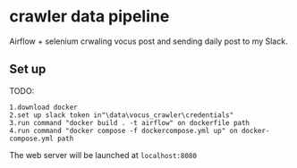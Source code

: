 # crawler data pipeline

Airflow + selenium crwaling vocus post and sending daily post to my Slack.


## Set up

TODO:
```
1.download docker
2.set up slack token in"\data\vocus_crawler\credentials"
3.run command "docker build . -t airflow" on dockerfile path
4.run command "docker compose -f dockercompose.yml up" on docker-compose.yml path
```
The web server will be launched at `localhost:8080`
